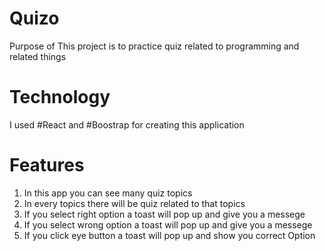 # Quizo 

Purpose of This project is to practice quiz related to programming and related things

# Technology
I used #React and #Boostrap for creating this application

# Features
1. In this app you can see many quiz topics <br />
2. In every topics there will be quiz related to that topics 
3. If you select right option a toast will pop up and give you a messege 
4. If you select wrong option a toast will pop up and give you a messege 
5. If you click eye button a toast will pop up and show you correct Option 
